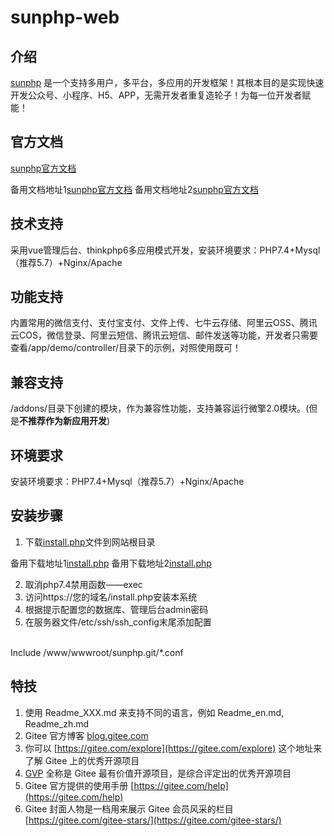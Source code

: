 # sunphp-web

## 介绍
[sunphp](https://gitee.com/bluestear/sunphp) 是一个支持多用户，多平台，多应用的开发框架！其根本目的是实现快速开发公众号、小程序、H5、APP，无需开发者重复造轮子！为每一位开发者赋能！

## 官方文档
[sunphp官方文档](https://bluestear.github.io/sunphp-web)

备用文档地址1[sunphp官方文档](https://www.sunphp.cn/sunphp-web)
备用文档地址2[sunphp官方文档](https://bluestear.gitee.io/sunphp-web)


## 技术支持
采用vue管理后台、thinkphp6多应用模式开发，安装环境要求：PHP7.4+Mysql（推荐5.7）+Nginx/Apache

## 功能支持
内置常用的微信支付、支付宝支付、文件上传、七牛云存储、阿里云OSS、腾讯云COS，微信登录、阿里云短信、腾讯云短信、邮件发送等功能，开发者只需要查看/app/demo/controller/目录下的示例，对照使用既可！

## 兼容支持
/addons/目录下创建的模块，作为兼容性功能，支持兼容运行微擎2.0模块。(但是**不推荐作为新应用开发**)

## 环境要求
安装环境要求：PHP7.4+Mysql（推荐5.7）+Nginx/Apache

## 安装步骤
1. 下载[install.php](https://bluestear.github.io/sunphp-web/install.html)文件到网站根目录

备用下载地址1[install.php](https://www.sunphp.cn/sunphp-web/install.html)
备用下载地址2[install.php](https://bluestear.gitee.io/sunphp-web/install.html)


2. 取消php7.4禁用函数——exec
3. 访问https://您的域名/install.php安装本系统
4. 根据提示配置您的数据库、管理后台admin密码
5. 在服务器文件/etc/ssh/ssh_config末尾添加配置
<br/>
Include /www/wwwroot/sunphp.git/*.conf





## 特技

1.  使用 Readme\_XXX.md 来支持不同的语言，例如 Readme\_en.md, Readme\_zh.md
2.  Gitee 官方博客 [blog.gitee.com](https://blog.gitee.com)
3.  你可以 [https://gitee.com/explore](https://gitee.com/explore) 这个地址来了解 Gitee 上的优秀开源项目
4.  [GVP](https://gitee.com/gvp) 全称是 Gitee 最有价值开源项目，是综合评定出的优秀开源项目
5.  Gitee 官方提供的使用手册 [https://gitee.com/help](https://gitee.com/help)
6.  Gitee 封面人物是一档用来展示 Gitee 会员风采的栏目 [https://gitee.com/gitee-stars/](https://gitee.com/gitee-stars/)
